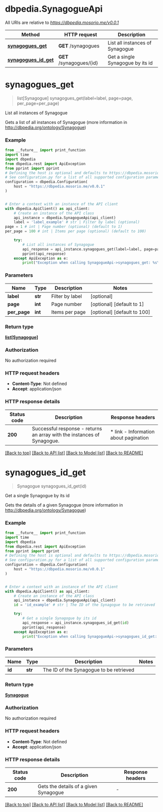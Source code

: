 # dbpedia.SynagogueApi

All URIs are relative to *https://dbpedia.mosorio.me/v0.0.1*

Method | HTTP request | Description
------------- | ------------- | -------------
[**synagogues_get**](SynagogueApi.md#synagogues_get) | **GET** /synagogues | List all instances of Synagogue
[**synagogues_id_get**](SynagogueApi.md#synagogues_id_get) | **GET** /synagogues/{id} | Get a single Synagogue by its id


# **synagogues_get**
> list[Synagogue] synagogues_get(label=label, page=page, per_page=per_page)

List all instances of Synagogue

Gets a list of all instances of Synagogue (more information in http://dbpedia.org/ontology/Synagogue)

### Example

```python
from __future__ import print_function
import time
import dbpedia
from dbpedia.rest import ApiException
from pprint import pprint
# Defining the host is optional and defaults to https://dbpedia.mosorio.me/v0.0.1
# See configuration.py for a list of all supported configuration parameters.
configuration = dbpedia.Configuration(
    host = "https://dbpedia.mosorio.me/v0.0.1"
)


# Enter a context with an instance of the API client
with dbpedia.ApiClient() as api_client:
    # Create an instance of the API class
    api_instance = dbpedia.SynagogueApi(api_client)
    label = 'label_example' # str | Filter by label (optional)
page = 1 # int | Page number (optional) (default to 1)
per_page = 100 # int | Items per page (optional) (default to 100)

    try:
        # List all instances of Synagogue
        api_response = api_instance.synagogues_get(label=label, page=page, per_page=per_page)
        pprint(api_response)
    except ApiException as e:
        print("Exception when calling SynagogueApi->synagogues_get: %s\n" % e)
```

### Parameters

Name | Type | Description  | Notes
------------- | ------------- | ------------- | -------------
 **label** | **str**| Filter by label | [optional] 
 **page** | **int**| Page number | [optional] [default to 1]
 **per_page** | **int**| Items per page | [optional] [default to 100]

### Return type

[**list[Synagogue]**](Synagogue.md)

### Authorization

No authorization required

### HTTP request headers

 - **Content-Type**: Not defined
 - **Accept**: application/json

### HTTP response details
| Status code | Description | Response headers |
|-------------|-------------|------------------|
**200** | Successful response - returns an array with the instances of Synagogue. |  * link - Information about pagination <br>  |

[[Back to top]](#) [[Back to API list]](../README.md#documentation-for-api-endpoints) [[Back to Model list]](../README.md#documentation-for-models) [[Back to README]](../README.md)

# **synagogues_id_get**
> Synagogue synagogues_id_get(id)

Get a single Synagogue by its id

Gets the details of a given Synagogue (more information in http://dbpedia.org/ontology/Synagogue)

### Example

```python
from __future__ import print_function
import time
import dbpedia
from dbpedia.rest import ApiException
from pprint import pprint
# Defining the host is optional and defaults to https://dbpedia.mosorio.me/v0.0.1
# See configuration.py for a list of all supported configuration parameters.
configuration = dbpedia.Configuration(
    host = "https://dbpedia.mosorio.me/v0.0.1"
)


# Enter a context with an instance of the API client
with dbpedia.ApiClient() as api_client:
    # Create an instance of the API class
    api_instance = dbpedia.SynagogueApi(api_client)
    id = 'id_example' # str | The ID of the Synagogue to be retrieved

    try:
        # Get a single Synagogue by its id
        api_response = api_instance.synagogues_id_get(id)
        pprint(api_response)
    except ApiException as e:
        print("Exception when calling SynagogueApi->synagogues_id_get: %s\n" % e)
```

### Parameters

Name | Type | Description  | Notes
------------- | ------------- | ------------- | -------------
 **id** | **str**| The ID of the Synagogue to be retrieved | 

### Return type

[**Synagogue**](Synagogue.md)

### Authorization

No authorization required

### HTTP request headers

 - **Content-Type**: Not defined
 - **Accept**: application/json

### HTTP response details
| Status code | Description | Response headers |
|-------------|-------------|------------------|
**200** | Gets the details of a given Synagogue |  -  |

[[Back to top]](#) [[Back to API list]](../README.md#documentation-for-api-endpoints) [[Back to Model list]](../README.md#documentation-for-models) [[Back to README]](../README.md)

